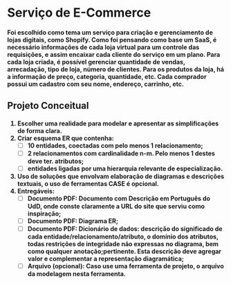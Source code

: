<h1>
    Serviço de E-Commerce
<h4> 
    Foi escolhido como tema um serviço para criação e gerenciamento de lojas digitais, como Shopify. Como foi pensando como base um SaaS, é necessário informações de cada loja virtual para um controle das requisições, e assim encaixar cada cliente do serviço em um plano. Para cada loja criada, é possível gerenciar quantidade de vendas, arrecadação, tipo de loja, número de clientes. Para os produtos da loja, há a informação de preço, categoria, quantidade, etc. Cada comprador possui um cadastro com seu nome, endereço, carrinho, etc.  
    <br>

<h2> Projeto Conceitual

<h4>

1. Escolher uma realidade para modelar e apresentar as simplificações de forma clara.  
2. Criar esquema ER que contenha:  
    - [ ] 10 entidades, coectadas com pelo menos 1 relacionamento;
    - [ ] 2 relacionamentos com cardinalidade n-m. Pelo menos 1 destes deve ter. atributos;
    - [ ] entidades ligadas por uma hierarquia **relevante** de especialização.
3.  Uso de soluções que envolvam elaboração de diagramas e descrições textuais, o uso de ferramentas CASE é opcional.
4. Entregáveis:
    - [ ] Documento PDF: Documento com Descrição em Português do UdD, onde conste claramente a URL do site que serviu como inspiração;
    - [ ] Documento PDF: Diagrama ER; 
    - [ ] Documento PDF: Dicionário de dados: descrição do significado de cada entidade/relacionamento/atributo, o domínio dos atributos, todas restrições de integridade não expressas no diagrama, bem como qualquer anotação;pertinente. Esta descrição deve agregar valor e complementar a representação diagramática;
    - [ ] Arquivo (opcional): Caso use uma ferramenta de projeto, o arquivo da modelagem nesta ferramenta.